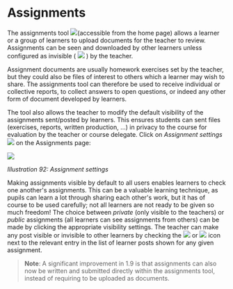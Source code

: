 # Assignments

The assignments tool ![](../../.gitbook/assets/graphics58.png)\(accessible from the home page\) allows a learner or a group of learners to upload documents for the teacher to review. Assignments can be seen and downloaded by other learners unless configured as invisible \( ![](../../.gitbook/assets/graphics60.png) \) by the teacher.

Assignment documents are usually homework exercises set by the teacher, but they could also be files of interest to others which a learner may wish to share. The assignments tool can therefore be used to receive individual or collective reports, to collect answers to open questions, or indeed any other form of document developed by learners.

The tool also allows the teacher to modify the default visibility of the assignments sent/posted by learners. This ensures students can sent files \(exercises, reports, written production, …\) in privacy to the course for evaluation by the teacher or course delegate. Click on _Assignment settings_ ![](../../.gitbook/assets/graphics61.png) on the Assignments page:

![](../../.gitbook/assets/graphics63.png)

_Illustration 92: Assignment settings_

Making assignments visible by default to all users enables learners to check one another's assignments. This can be a valuable learning technique, as pupils can learn a lot through sharing each other's work, but it has of course to be used carefully; not all learners are not ready to be given so much freedom! The choice between _private_ \(only visible to the teachers\) or _public_ assignments \(all learners can see assignments from others\) can be made by clicking the appropriate visibility settings. The teacher can make any post visible or invisible to other learners by checking the ![](../../.gitbook/assets/graphics62.png) or ![](../../.gitbook/assets/graphics64.png) icon next to the relevant entry in the list of learner posts shown for any given assignment.

> **Note**: A significant improvement in 1.9 is that assignments can also now be written and submitted directly within the assignments tool, instead of requiring to be uploaded as documents.

